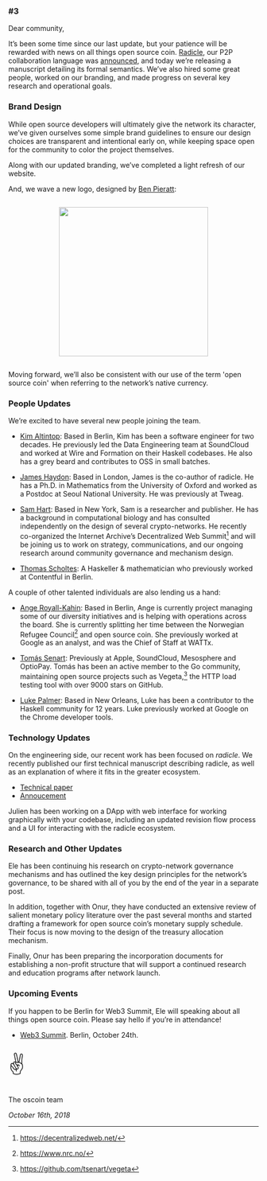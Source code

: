### #3

Dear community,

It’s been some time since our last update, but your patience will be rewarded
with news on all things open source coin. [Radicle][radicle], our P2P
collaboration language was [announced], and today we’re releasing a manuscript
detailing its formal semantics. We’ve also hired some great people, worked on
our branding, and made progress on several key research and operational goals.

[radicle]: /radicle.html
[announced]: https://twitter.com/oscoin/status/1050778913444700161

### Brand Design

While open source developers will ultimately give the network its character,
we’ve given ourselves some simple brand guidelines to ensure our design
choices are transparent and intentional early on, while keeping space
open for the community to color the project themselves.

Along with our updated branding, we’ve completed a light refresh of our website.

And, we wave a new logo, designed by [Ben Pieratt](http://pieratt.com/):

<div style="text-align: center; padding: 1em">
  <img width="300" src="http://oscoin.io/img/opensourcecoin-logo-wide.svg"/>
</div>

Moving forward, we’ll also be consistent with our use of the term 'open source
coin' when referring to the network’s native currency.

### People Updates

We’re excited to have several new people joining the team.

* [Kim Altintop]: Based in Berlin, Kim has been a software engineer for two
decades. He previously led the Data Engineering team at SoundCloud and worked
at Wire and Formation on their Haskell codebases. He also has a grey beard and
contributes to OSS in small batches.

[Kim Altintop]: https://github.com/kim

* [James Haydon]: Based in London, James is the co-author of radicle. He has a
Ph.D. in Mathematics from the University of Oxford and worked as a Postdoc at
Seoul National University. He was previously at Tweag.

[James Haydon]: https://github.com/jameshaydon

* [Sam Hart]: Based in New York, Sam is a researcher and publisher. He has a
background in computational biology and has consulted independently on the
design of several crypto-networks. He recently co-organized the Internet
Archive’s Decentralized Web Summit[^1] and will be joining us to work on
strategy, communications, and our ongoing research around community governance
and mechanism design.

[Sam Hart]: http://hxrts.com/
[^1]: <https://decentralizedweb.net/>

* [Thomas Scholtes]: A Haskeller & mathematician who previously worked at
Contentful in Berlin.

[Thomas Scholtes]: https://github.com/geigerzaehler

A couple of other talented individuals are also lending us a hand:

* [Ange Royall-Kahin]: Based in Berlin, Ange is currently project managing some
of our diversity initiatives and is helping with operations across the board.
She is currently splitting her time between the Norwegian Refugee Council[^2] and
open source coin. She previously worked at Google as an analyst, and was the
Chief of Staff at WATTx.

[Ange Royall-Kahin]: https://angel.co/ange-royall-kahin
[^2]: <https://www.nrc.no/>

* [Tomás Senart]: Previously at Apple, SoundCloud, Mesosphere and OptioPay.
Tomás has been an active member to the Go community, maintaining open source
projects such as Vegeta,[^3] the HTTP load testing tool with over 9000 stars on
GitHub.

[Tomás Senart]: https://github.com/tsenart
[^3]: <https://github.com/tsenart/vegeta>

* [Luke Palmer]: Based in New Orleans, Luke has been a contributor to the
Haskell community for 12 years. Luke previously worked at Google on the Chrome
developer tools.

[Luke Palmer]: https://github.com/luqui

### Technology Updates

On the engineering side, our recent work has been focused on *radicle*.  We
recently published our first technical manuscript describing radicle, as well
as an explanation of where it fits in the greater ecosystem.

* [Technical paper](https://ipfs.io/ipfs/QmadmGA6mBWZ93Wv4XKuCu9wdPf7Da8pjH3Corzpe9VGZg)
* [Annoucement](/radicle.html)

Julien has been working on a DApp with web interface for working graphically
with your codebase, including an updated revision flow process and a UI for
interacting with the radicle ecosystem.

### Research and Other Updates

Ele has been continuing his research on crypto-network governance mechanisms
and has outlined the key design principles for the network’s governance, to be
shared with all of you by the end of the year in a separate post.

In addition, together with Onur, they have conducted an extensive review of
salient monetary policy literature over the past several months and started
drafting a framework for open source coin’s monetary supply schedule. Their
focus is now moving to the design of the treasury allocation mechanism.

Finally, Onur has been preparing the incorporation documents for establishing a
non-profit structure that will support a continued research and education
programs after network launch.

### Upcoming Events

If you happen to be Berlin for Web3 Summit, Ele will speaking about all things
open source coin. Please say hello if you’re in attendance!

* [Web3 Summit](https://web3summit.com/). Berlin, October 24th.

<p style="font-size: 300%; margin: 0.5em 0">✌️</p>

The oscoin team

*October 16th, 2018*

